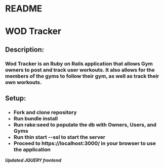 # README

<h1>WOD Tracker</h1>

<h2>Description:</h2>
<h3>Wod Tracker is an Ruby on Rails application that allows Gym owners to post and track user workouts.  It also allows for the members of the gyms to follow their gym, as well as track their own workouts.</h3>

<h2>Setup:</h2>

<h3>
	<ul>
		<li>Fork and clone repository</li>
		<li>Run bundle install</li>
		<li>Run rake:seed to populate the db with Owners, Users, and Gyms</li>
		<li>Run thin start --ssl to start the server</li>
		<li>Proceed to https://localhost:3000/ in your browser to use the application</li>
	</ul>
</h3>

***Updated JQUERY frontend***
